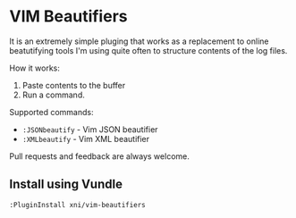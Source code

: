 VIM Beautifiers
===============

It is an extremely simple pluging that works as a replacement
to online beatutifying tools I'm using quite often to
structure contents of the log files.

How it works:
  1. Paste contents to the buffer
  2. Run a command.

Supported commands:
  * `:JSONbeautify` - Vim JSON beautifier
  * `:XMLbeautify` - Vim XML beautifier

Pull requests and feedback are always welcome.

Install using Vundle
--------------------

```
:PluginInstall xni/vim-beautifiers
```
